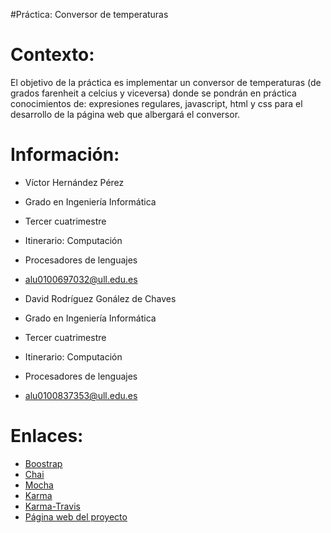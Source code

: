 #Práctica: Conversor de temperaturas

Contexto:
=========

El objetivo de la práctica es implementar un conversor de temperaturas 
(de grados farenheit a celcius y viceversa) donde se pondrán en práctica conocimientos de: 
expresiones regulares, javascript, html y css para el desarrollo de 
la página web que albergará el conversor.

Información:
============
* Víctor Hernández Pérez 
* Grado en Ingeniería Informática
* Tercer cuatrimestre 
* Itinerario: Computación
* Procesadores de lenguajes
* alu0100697032@ull.edu.es

* David Rodríguez Gonález de Chaves 
* Grado en Ingeniería Informática
* Tercer cuatrimestre 
* Itinerario: Computación
* Procesadores de lenguajes
* alu0100837353@ull.edu.es

Enlaces:
========

* [Boostrap](http://getbootstrap.com/)
* [Chai](http://chaijs.com/)
* [Mocha](http://mochajs.org/)
* [Karma](http://karma-runner.github.io/0.12/config/configuration-file.html)
* [Karma-Travis](http://karma-runner.github.io/0.12/plus/travis.html)
* [Página web del proyecto](http://alu0100697032.github.io/temperature_conversor/)